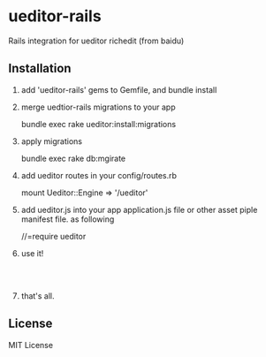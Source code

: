 ueditor-rails
=============

Rails integration for ueditor richedit (from baidu)


Installation
-----

1. add  'ueditor-rails'  gems to Gemfile, and bundle install
2. merge uedtior-rails migrations to your app

   bundle exec rake ueditor:install:migrations

3. apply migrations

   bundle exec rake db:mgirate

4. add ueditor routes in your config/routes.rb

   mount Ueditor::Engine => '/ueditor'

5. add ueditor.js into your app application.js file or other asset piple manifest file. as following

    //=require ueditor

6. use it!

   <pre>
   <script type="text/javascript">
   UE.getEditor('your-texta-id', { some-option-key: somevalue})
   </script>
   </pre>
   
7. that's all.


License
----
MIT License
